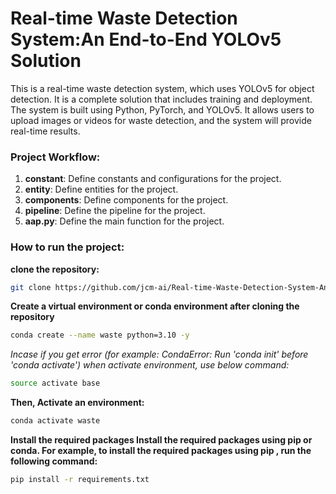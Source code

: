 # Real-time Waste Detection System:An End-to-End YOLOv5 Solution
This is a real-time waste detection system, which uses YOLOv5 for object detection. It is a complete solution that includes training and deployment. The system is built using Python, PyTorch, and YOLOv5. It allows users to upload images or videos for waste detection, and the system will provide real-time results.

### Project Workflow:

1. **constant**: Define constants and configurations for the project.
2. **entity**: Define entities for the project.
3. **components**: Define components for the project.
4. **pipeline**: Define the pipeline for the project.
5. **aap.py**: Define the main function for the project.

### How to run the project:
**clone the repository:**
```bash
git clone https://github.com/jcm-ai/Real-time-Waste-Detection-System-An-End-to-End-YOLOv5-Solution.git
```
**Create a virtual environment or conda environment after cloning the repository**
```bash
conda create --name waste python=3.10 -y
```
*Incase if you get error (for example: CondaError: Run 'conda init' before 'conda activate') when activate environment, use below command:*
```bash
source activate base
```
**Then, Activate an environment:**
```bash
conda activate waste
```
**Install the required packages Install the required packages using pip or conda. For example, to install the required packages using pip , run the following command:**
```bash
pip install -r requirements.txt
```
